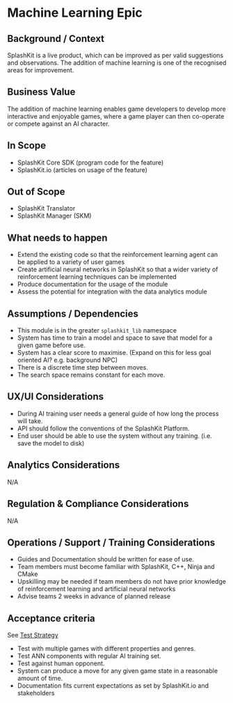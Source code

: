 # Machine Learning Epic

## Background / Context

SplashKit is a live product, which can be improved as per valid suggestions and observations. The
addition of machine learning is one of the recognised areas for improvement.

## Business Value

The addition of machine learning enables game developers to develop more interactive and enjoyable
games, where a game player can then co-operate or compete against an AI character.

## In Scope

- SplashKit Core SDK (program code for the feature)
- SplashKit.io (articles on usage of the feature)

## Out of Scope

- SplashKit Translator
- SplashKit Manager (SKM)

## What needs to happen

- Extend the existing code so that the reinforcement learning agent can be applied to a variety of
  user games
- Create artificial neural networks in SplashKit so that a wider variety of reinforcement learning
  techniques can be implemented
- Produce documentation for the usage of the module
- Assess the potential for integration with the data analytics module

## Assumptions / Dependencies

- This module is in the greater `splashkit_lib` namespace
- System has time to train a model and space to save that model for a given game before use.
- System has a clear score to maximise. (Expand on this for less goal oriented AI? e.g. background
  NPC)
- There is a discrete time step between moves.
- The search space remains constant for each move.

## UX/UI Considerations

- During AI training user needs a general guide of how long the process will take.
- API should follow the conventions of the SplashKit Platform.
- End user should be able to use the system without any training. (i.e. save the model to disk)

## Analytics Considerations

N/A

## Regulation & Compliance Considerations

N/A

## Operations / Support / Training Considerations

- Guides and Documentation should be written for ease of use.
- Team members must become familiar with SplashKit, C++, Ninja and CMake
- Upskilling may be needed if team members do not have prior knowledge of reinforcement learning and
  artificial neural networks
- Advise teams 2 weeks in advance of planned release

## Acceptance criteria

See [Test Strategy](<Test Strategy.md>)

- Test with multiple games with different properties and genres.
- Test ANN components with regular AI training set.
- Test against human opponent.
- System can produce a move for any given game state in a reasonable amount of time.
- Documentation fits current expectations as set by SplashKit.io and stakeholders
